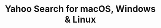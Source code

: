 ---
name: Yahoo Search
url: 'https://www.yahoo.com'
category: Books
title: 'Yahoo Search for macOS, Windows & Linux'
key: yahoo-search

---